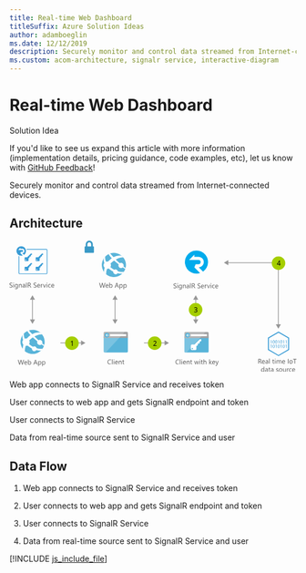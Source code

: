 ```yaml
---
title: Real-time Web Dashboard
titleSuffix: Azure Solution Ideas
author: adamboeglin
ms.date: 12/12/2019
description: Securely monitor and control data streamed from Internet-connected devices
ms.custom: acom-architecture, signalr service, interactive-diagram
---
```

# Real-time Web Dashboard

<div class="alert">
    <p class="alert-title">
        <span class="icon is-left" aria-hidden="true">
            <span class="icon docon docon-lightbulb" role="presentation"></span>
        </span>Solution Idea</p>
    <p>If you'd like to see us expand this article with more information (implementation details, pricing guidance, code examples, etc), let us know with <a href="#feedback">GitHub Feedback</a>!</p>
</div>

Securely monitor and control data streamed from Internet-connected devices.

## Architecture

<svg class="architecture-diagram" aria-labelledby="real-time-web-dashboard" height="271.56" viewbox="0 0 593.835 271.56" width="593.835" xmlns="http://www.w3.org/2000/svg">
    <g data-name="Layer 2">
        <g data-name="Layer 1">
            <g fill="#5b5b5b">
                <path d="M0 96.737v-1.353a2.6 2.6 0 00.557.369 4.528 4.528 0 00.684.277 5.447 5.447 0 00.721.174 4.027 4.027 0 00.67.062 2.623 2.623 0 001.583-.393 1.476 1.476 0 00.349-1.822 1.966 1.966 0 00-.482-.537 4.776 4.776 0 00-.728-.465q-.42-.222-.905-.468-.513-.26-.957-.526a4.127 4.127 0 01-.773-.588 2.449 2.449 0 01-.519-.728 2.489 2.489 0 01.107-2.119 2.524 2.524 0 01.773-.82 3.489 3.489 0 011.09-.479 4.991 4.991 0 011.248-.157 4.775 4.775 0 012.111.349v1.292a3.828 3.828 0 00-2.229-.6 3.684 3.684 0 00-.752.079 2.125 2.125 0 00-.67.256A1.491 1.491 0 001.4 89a1.215 1.215 0 00-.184.684 1.4 1.4 0 00.14.649 1.592 1.592 0 00.413.5 4.1 4.1 0 00.667.438q.393.212.905.465t1 .547a4.581 4.581 0 01.828.636 2.848 2.848 0 01.563.772 2.176 2.176 0 01.208.971 2.459 2.459 0 01-.283 1.227 2.33 2.33 0 01-.766.817 3.341 3.341 0 01-1.111.455 6.091 6.091 0 01-1.326.14 5.469 5.469 0 01-.574-.038q-.341-.037-.7-.109a5.683 5.683 0 01-.673-.178A2.091 2.091 0 010 96.737zM8.318 88.357a.708.708 0 01-.512-.205.692.692 0 01-.213-.52.72.72 0 01.725-.731.724.724 0 01.523.208.731.731 0 010 1.036.72.72 0 01-.523.212zm.547 8.777H7.744v-7h1.121zM17.109 96.573q0 3.855-3.691 3.855a4.959 4.959 0 01-2.27-.492v-1.121a4.665 4.665 0 002.256.656q2.584 0 2.584-2.748v-.766h-.027a2.622 2.622 0 01-2.406 1.34 2.628 2.628 0 01-2.1-.933 3.728 3.728 0 01-.8-2.505 4.356 4.356 0 01.858-2.837 2.866 2.866 0 012.349-1.053 2.28 2.28 0 012.1 1.135h.027v-.971h1.121zm-1.121-2.6v-1.036a2 2 0 00-.563-1.429 1.858 1.858 0 00-1.405-.595 1.948 1.948 0 00-1.627.755 3.374 3.374 0 00-.588 2.116 2.9 2.9 0 00.564 1.87 1.822 1.822 0 001.494.7 1.95 1.95 0 001.534-.67 2.5 2.5 0 00.591-1.715zM25.189 97.134h-1.121v-3.992q0-2.229-1.627-2.229a1.765 1.765 0 00-1.391.632 2.342 2.342 0 00-.551 1.6v3.992h-1.12v-7H20.5V91.3h.027a2.528 2.528 0 012.3-1.326 2.144 2.144 0 011.758.742 3.306 3.306 0 01.607 2.143zM32.313 97.134h-1.122V96.04h-.027a2.346 2.346 0 01-2.152 1.26 2.3 2.3 0 01-1.638-.554 1.917 1.917 0 01-.591-1.47q0-1.962 2.311-2.283l2.1-.294q0-1.784-1.441-1.784a3.444 3.444 0 00-2.283.861v-1.15a4.335 4.335 0 012.379-.656q2.467 0 2.467 2.611zm-1.121-3.541l-1.687.232a2.736 2.736 0 00-1.176.386 1.113 1.113 0 00-.4.981 1.067 1.067 0 00.365.837 1.415 1.415 0 00.975.325 1.8 1.8 0 001.377-.584 2.088 2.088 0 00.543-1.48zM35.547 97.134h-1.121V86.771h1.121zM44.994 97.134h-1.367l-1.641-2.748a6.081 6.081 0 00-.437-.653 2.518 2.518 0 00-.435-.441 1.507 1.507 0 00-.479-.25 1.971 1.971 0 00-.577-.079h-.943v4.17h-1.148v-9.8h2.926a4.175 4.175 0 011.186.161 2.651 2.651 0 01.943.489 2.272 2.272 0 01.625.817 2.708 2.708 0 01.227 1.145 2.757 2.757 0 01-.154.94 2.448 2.448 0 01-.437.762 2.661 2.661 0 01-.684.571 3.49 3.49 0 01-.9.366v.027a2.072 2.072 0 01.427.25 2.381 2.381 0 01.345.332 4.444 4.444 0 01.325.434c.106.162.227.35.358.564zm-5.879-8.764v3.555h1.559a2.366 2.366 0 00.8-.13 1.848 1.848 0 00.632-.373 1.693 1.693 0 00.418-.595 2 2 0 00.15-.79 1.536 1.536 0 00-.51-1.227 2.187 2.187 0 00-1.473-.441zM49.717 96.737v-1.353a2.633 2.633 0 00.558.369 4.487 4.487 0 00.684.277 5.424 5.424 0 00.722.174 4.018 4.018 0 00.67.062 2.622 2.622 0 001.582-.393 1.473 1.473 0 00.349-1.822 1.962 1.962 0 00-.481-.537 4.788 4.788 0 00-.729-.465q-.42-.222-.906-.468-.513-.26-.957-.526a4.143 4.143 0 01-.771-.588 2.452 2.452 0 01-.517-.728 2.475 2.475 0 01.106-2.119 2.518 2.518 0 01.773-.82 3.5 3.5 0 011.091-.479 4.977 4.977 0 011.247-.157 4.785 4.785 0 012.113.349v1.292a3.832 3.832 0 00-2.229-.6 3.669 3.669 0 00-.752.079 2.107 2.107 0 00-.67.256 1.481 1.481 0 00-.479.458 1.216 1.216 0 00-.186.684 1.4 1.4 0 00.141.649 1.6 1.6 0 00.414.5 4.088 4.088 0 00.666.438q.393.212.906.465t1 .547a4.531 4.531 0 01.826.636 2.811 2.811 0 01.564.772 2.176 2.176 0 01.209.971 2.469 2.469 0 01-.284 1.227 2.33 2.33 0 01-.766.817 3.344 3.344 0 01-1.11.455 6.1 6.1 0 01-1.326.14 5.437 5.437 0 01-.574-.038q-.343-.037-.7-.109a5.65 5.65 0 01-.674-.178 2.118 2.118 0 01-.51-.237zM63.088 93.914h-4.942a2.614 2.614 0 00.629 1.8 2.167 2.167 0 001.654.636 3.441 3.441 0 002.174-.779v1.053a4.065 4.065 0 01-2.441.67 2.957 2.957 0 01-2.33-.954 3.9 3.9 0 01-.848-2.683A3.829 3.829 0 0157.91 91a2.97 2.97 0 012.3-1.029 2.63 2.63 0 012.125.889 3.7 3.7 0 01.752 2.468zm-1.148-.95a2.277 2.277 0 00-.468-1.511 1.6 1.6 0 00-1.282-.54 1.809 1.809 0 00-1.346.567 2.571 2.571 0 00-.684 1.483zM68.434 91.269a1.37 1.37 0 00-.848-.226 1.43 1.43 0 00-1.2.677 3.129 3.129 0 00-.482 1.846v3.568h-1.121v-7H65.9v1.442h.027a2.451 2.451 0 01.732-1.152 1.665 1.665 0 011.1-.414 1.823 1.823 0 01.67.1zM75.715 90.134l-2.789 7h-1.1l-2.652-7H70.4l1.78 5.086a4.488 4.488 0 01.246.978h.027a4.687 4.687 0 01.219-.95l1.859-5.113zM77.492 88.357a.712.712 0 01-.514-.205.694.694 0 01-.211-.52.716.716 0 01.725-.731.722.722 0 01.522.208.729.729 0 010 1.036.717.717 0 01-.522.212zm.547 8.777h-1.121v-7h1.121zM85.08 96.813a3.642 3.642 0 01-1.914.485 3.169 3.169 0 01-2.417-.974 3.528 3.528 0 01-.919-2.524 3.884 3.884 0 01.99-2.779 3.469 3.469 0 012.646-1.049 3.681 3.681 0 011.627.342v1.146a2.851 2.851 0 00-1.668-.547 2.255 2.255 0 00-1.761.769 2.918 2.918 0 00-.687 2.02 2.779 2.779 0 00.646 1.941 2.227 2.227 0 001.733.711 2.81 2.81 0 001.723-.608zM92.4 93.914h-4.941a2.614 2.614 0 00.629 1.8 2.167 2.167 0 001.654.636 3.441 3.441 0 002.174-.779v1.053a4.065 4.065 0 01-2.441.67 2.957 2.957 0 01-2.33-.954 3.9 3.9 0 01-.848-2.683A3.829 3.829 0 0187.223 91a2.97 2.97 0 012.3-1.029 2.63 2.63 0 012.125.889 3.7 3.7 0 01.752 2.468zm-1.148-.95a2.277 2.277 0 00-.468-1.511 1.6 1.6 0 00-1.282-.54 1.809 1.809 0 00-1.346.567 2.571 2.571 0 00-.684 1.483z"/>
            </g>
            <g fill="#5b5b5b">
                <path d="M29.944 246.815l-2.769 9.8h-1.346l-2.017-7.164a4.485 4.485 0 01-.157-1h-.027a5.084 5.084 0 01-.178.984l-2.03 7.178h-1.333l-2.871-9.8h1.264l2.085 7.52a4.889 4.889 0 01.164.984h.034a5.8 5.8 0 01.212-.984l2.167-7.52h1.1l2.078 7.574a5.47 5.47 0 01.164.916h.027a5.465 5.465 0 01.185-.943l2-7.547zM36.541 253.4H31.6a2.618 2.618 0 00.629 1.8 2.168 2.168 0 001.654.636 3.441 3.441 0 002.174-.779v1.053a4.062 4.062 0 01-2.44.67 2.959 2.959 0 01-2.331-.954 3.9 3.9 0 01-.848-2.683 3.825 3.825 0 01.927-2.663 2.968 2.968 0 012.3-1.029 2.633 2.633 0 012.126.889 3.707 3.707 0 01.752 2.468zm-1.148-.95a2.278 2.278 0 00-.469-1.511 1.594 1.594 0 00-1.281-.54 1.809 1.809 0 00-1.347.567 2.577 2.577 0 00-.684 1.483zM39.385 255.607h-.027v1.012h-1.122v-10.364h1.121v4.594h.027a2.65 2.65 0 012.42-1.395 2.568 2.568 0 012.109.94 3.883 3.883 0 01.762 2.519 4.34 4.34 0 01-.854 2.813 2.844 2.844 0 01-2.338 1.056 2.3 2.3 0 01-2.098-1.175zm-.027-2.823v.978a2.078 2.078 0 00.564 1.473 2.011 2.011 0 003.027-.174 3.57 3.57 0 00.578-2.167 2.82 2.82 0 00-.54-1.832 1.788 1.788 0 00-1.463-.663 1.986 1.986 0 00-1.572.68 2.5 2.5 0 00-.595 1.704zM58.04 256.618h-1.271l-1.039-2.748h-4.157l-.978 2.748h-1.278l3.76-9.8h1.189zm-2.687-3.78l-1.538-4.177a4 4 0 01-.15-.656h-.027a3.755 3.755 0 01-.157.656l-1.524 4.177zM60.48 255.607h-.027v4.231h-1.121v-10.22h1.121v1.23h.027a2.65 2.65 0 012.42-1.395 2.564 2.564 0 012.112.94 3.893 3.893 0 01.759 2.519 4.34 4.34 0 01-.854 2.813 2.844 2.844 0 01-2.338 1.056 2.342 2.342 0 01-2.099-1.174zm-.027-2.823v.978a2.078 2.078 0 00.564 1.473 2.011 2.011 0 003.027-.174 3.57 3.57 0 00.578-2.167 2.82 2.82 0 00-.54-1.832 1.788 1.788 0 00-1.463-.663 1.986 1.986 0 00-1.572.68 2.5 2.5 0 00-.594 1.704zM68.711 255.607h-.027v4.231h-1.121v-10.22h1.121v1.23h.027a2.65 2.65 0 012.42-1.395 2.564 2.564 0 012.112.94 3.893 3.893 0 01.757 2.52 4.34 4.34 0 01-.854 2.813 2.844 2.844 0 01-2.338 1.056 2.342 2.342 0 01-2.097-1.175zm-.027-2.823v.978a2.078 2.078 0 00.564 1.473 2.011 2.011 0 003.027-.174 3.57 3.57 0 00.578-2.167 2.82 2.82 0 00-.54-1.832 1.788 1.788 0 00-1.463-.663 1.986 1.986 0 00-1.572.68 2.5 2.5 0 00-.594 1.704z"/>
            </g>
            <g fill="#969696">
                <path d="M46.632 120.589h1.5v44.201h-1.5z"/>
                <path d="M52.618 163.258l-5.236 9.067-5.236-9.067h10.472zM52.618 122.121l-5.236-9.067-5.236 9.067h10.472z"/>
            </g>
            <g fill="#969696">
                <path d="M217.632 120.589h1.5v44.201h-1.5z"/>
                <path d="M223.618 163.258l-5.236 9.067-5.236-9.067h10.472zM223.618 122.121l-5.236-9.067-5.236 9.067h10.472z"/>
            </g>
            <g fill="#969696">
                <path d="M384.632 120.589h1.5v44.201h-1.5z"/>
                <path d="M390.618 163.258l-5.236 9.067-5.236-9.067h10.472zM390.618 122.121l-5.236-9.067-5.236 9.067h10.472z"/>
            </g>
            <g fill="#969696">
                <path d="M557.151 174.694h-1.5V46.44h-104.37v-1.5h105.87v129.754z"/>
                <path d="M452.813 50.925l-9.066-5.235 9.066-5.236v10.471zM551.166 173.162l5.235 9.067 5.237-9.067h-10.472z"/>
            </g>
            <g fill="#969696">
                <path d="M278.281 210.94h44.201v1.5h-44.201z"/>
                <path d="M320.95 216.925l9.068-5.235-9.068-5.236v10.471z"/>
            </g>
            <g fill="#969696">
                <path d="M105.281 210.94h44.201v1.5h-44.201z"/>
                <path d="M147.95 216.925l9.068-5.235-9.068-5.236v10.471z"/>
            </g>
            <g fill="#389bd5">
                <path d="M76.011 17.5H35.092c.185.462.277.925.416 1.387h40.549a.927.927 0 01.925.925v47.206a.927.927 0 01-.925.925h-55.02a.927.927 0 01-.925-.925V32.526c-.462-.185-.925-.37-1.387-.6v35.092a2.318 2.318 0 002.312 2.312h54.974a2.318 2.318 0 002.312-2.312V19.811a2.289 2.289 0 00-2.312-2.311z"/>
                <path d="M36.433 54.072h-4.161a1.125 1.125 0 00-1.11 1.11v5.872a1.125 1.125 0 001.11 1.11h5.872a1.125 1.125 0 001.11-1.11v-5.04h.971l1.2-1.295-.092-1.711.416-.416 1.48.046.832-.786.046-1.48 1.017-1.11 1.248-.046V46.4h-2.31zm-3.052 6.843a.971.971 0 11.971-.971.948.948 0 01-.97.97zM59.366 54.072H55.2a1.125 1.125 0 00-1.11 1.11v5.872a1.125 1.125 0 001.11 1.11h5.872a1.125 1.125 0 001.11-1.11v-5.04h.971l1.2-1.295-.092-1.711.416-.416 1.48.046.832-.786.046-1.48 1.017-1.11 1.248-.046V46.4h-2.305zm-3.052 6.843a.971.971 0 11.971-.971.948.948 0 01-.971.97zM36.433 34.375h-4.161a1.125 1.125 0 00-1.11 1.11v5.872a1.125 1.125 0 001.11 1.11h5.872a1.125 1.125 0 001.11-1.11v-5.04h.971l1.2-1.295-.092-1.711.416-.416 1.48.046.832-.786.046-1.48 1.017-1.11 1.248-.046V26.7h-2.31zm-3.052 6.843a.971.971 0 11.971-.971.948.948 0 01-.97.971zM59.366 34.375H55.2a1.125 1.125 0 00-1.11 1.11v5.872a1.125 1.125 0 001.11 1.11h5.872a1.125 1.125 0 001.11-1.11v-5.04h.971l1.2-1.295-.092-1.711.416-.416 1.48.046.832-.786.046-1.48 1.017-1.11 1.248-.046V26.7h-2.305zm-3.052 6.843a.971.971 0 11.971-.971.948.948 0 01-.971.971zM23.487 23.325h2.682a1.727 1.727 0 001.9-1.9 1.9 1.9 0 00-1.9-1.9h-8.322l4.439-4.624v2.034h3.93a4.485 4.485 0 010 8.97l3.7 3.606a9.851 9.851 0 004.115-8 9.966 9.966 0 00-9.941-9.848 9.848 9.848 0 100 19.7 9.957 9.957 0 003.144-.509l-4.808-4.993z"/>
            </g>
            <path d="M62.824 229.461a24.995 24.995 0 114.656-35.03 24.9 24.9 0 01-4.656 35.03" fill="#59b4d9"/>
            <path d="M58.231 214a5.385 5.385 0 007.541 1c.123-.094.218-.208.33-.309 2.409 1.7 4.082 2.817 5.025 3.459a21.566 21.566 0 00.67-2.142c-1-.741-2.343-1.778-4.29-3.356a5.34 5.34 0 00-7.666-6.548 222.638 222.638 0 01-8.293-7.833c9.165-4.929 15.676-4.207 15.676-4.207a25.109 25.109 0 00-3.606-3.7 26.627 26.627 0 00-16.729 3.119q-3.429-3.589-6.983-7.712a23.264 23.264 0 00-3.312 1.347 53.84 53.84 0 006.754 8.565l.017.017a46.293 46.293 0 00-6.944 6.015c-.29.309-.569.62-.842.931a7.546 7.546 0 00-4.117.282 18.265 18.265 0 01-1.727-10.828 26.353 26.353 0 00-2.692 3.267 16.016 16.016 0 00.985 10.1 7.538 7.538 0 00-.005 9.153 7.743 7.743 0 00.559.645 37.87 37.87 0 00-1.46 8.761c.237.322.237.582.472.9a25.375 25.375 0 004.16 4.008 27.556 27.556 0 011.714-11.372 7.507 7.507 0 003.483-.566c.64.563 1.31 1.132 2.025 1.711a41.672 41.672 0 007.285 4.643 4.941 4.941 0 007.951 4.437 4.918 4.918 0 001.108-1.216 44.6 44.6 0 009.806 1.019c.386 0 2.177-2.436 3.2-3.946a26.373 26.373 0 01-12.3-.84 4.913 4.913 0 00-7.516-3.113 46.853 46.853 0 01-6.758-4.49q-.707-.559-1.359-1.118a7.578 7.578 0 00.318-7.55c.286-.286.567-.573.871-.857a54.887 54.887 0 016.519-5.274c-.082-.076-.156-.156-.236-.233.081.075.157.152.239.227 3.121 2.886 6.43 5.621 9.564 8.065a5.348 5.348 0 00.563 5.539z" fill="#fff"/>
            <g fill="#5b5b5b">
                <path d="M198.238 87.606l-2.769 9.8h-1.347l-2.017-7.164a4.429 4.429 0 01-.157-1h-.027a5.084 5.084 0 01-.178.984l-2.03 7.178h-1.333l-2.871-9.8h1.265l2.085 7.52a5.03 5.03 0 01.164.984h.034a5.709 5.709 0 01.212-.984l2.167-7.52h1.1l2.078 7.574a5.677 5.677 0 01.164.916h.027a5.465 5.465 0 01.185-.943l2-7.547zM204.835 94.189h-4.942a2.614 2.614 0 00.629 1.8 2.167 2.167 0 001.654.636 3.441 3.441 0 002.174-.779V96.9a4.062 4.062 0 01-2.44.67 2.957 2.957 0 01-2.331-.954 3.9 3.9 0 01-.848-2.683 3.829 3.829 0 01.926-2.663 2.971 2.971 0 012.3-1.029 2.632 2.632 0 012.126.889 3.707 3.707 0 01.752 2.468zm-1.148-.95a2.288 2.288 0 00-.468-1.511 1.6 1.6 0 00-1.282-.54 1.811 1.811 0 00-1.347.567 2.571 2.571 0 00-.684 1.483zM207.679 96.4h-.027v1.012h-1.122V87.045h1.121v4.594h.027a2.652 2.652 0 012.42-1.395 2.565 2.565 0 012.108.94 3.877 3.877 0 01.763 2.519 4.34 4.34 0 01-.854 2.813 2.847 2.847 0 01-2.338 1.056 2.3 2.3 0 01-2.098-1.172zm-.027-2.823v.978a2.085 2.085 0 00.563 1.473 2.013 2.013 0 003.029-.174 3.577 3.577 0 00.577-2.167 2.826 2.826 0 00-.54-1.832 1.788 1.788 0 00-1.463-.663 1.985 1.985 0 00-1.572.68 2.5 2.5 0 00-.595 1.702zM226.334 97.409h-1.271l-1.039-2.748h-4.156l-.978 2.748h-1.278l3.76-9.8h1.189zm-2.687-3.78l-1.538-4.177a3.9 3.9 0 01-.15-.656h-.027a3.669 3.669 0 01-.157.656l-1.524 4.177zM228.774 96.4h-.027v4.231h-1.121V90.409h1.121v1.23h.027a2.652 2.652 0 012.42-1.395 2.564 2.564 0 012.112.94 3.893 3.893 0 01.759 2.519 4.34 4.34 0 01-.854 2.813 2.847 2.847 0 01-2.338 1.056 2.342 2.342 0 01-2.099-1.172zm-.027-2.823v.978a2.085 2.085 0 00.563 1.473 2.013 2.013 0 003.029-.174 3.577 3.577 0 00.577-2.167 2.826 2.826 0 00-.54-1.832 1.788 1.788 0 00-1.463-.663 1.985 1.985 0 00-1.572.68 2.5 2.5 0 00-.594 1.702zM237 96.4h-.027v4.231h-1.121V90.409h1.121v1.23H237a2.652 2.652 0 012.42-1.395 2.564 2.564 0 012.112.94 3.893 3.893 0 01.768 2.516 4.34 4.34 0 01-.854 2.813 2.847 2.847 0 01-2.338 1.056A2.342 2.342 0 01237 96.4zm-.027-2.823v.978a2.085 2.085 0 00.563 1.473 2.013 2.013 0 003.029-.174 3.577 3.577 0 00.577-2.167 2.826 2.826 0 00-.54-1.832 1.788 1.788 0 00-1.463-.663 1.985 1.985 0 00-1.572.68 2.5 2.5 0 00-.589 1.702z"/>
            </g>
            <path d="M231.117 70.252a24.995 24.995 0 114.656-35.03 24.9 24.9 0 01-4.656 35.03" fill="#59b4d9"/>
            <path d="M226.524 54.791a5.385 5.385 0 007.541 1c.123-.094.218-.208.33-.309 2.409 1.7 4.082 2.817 5.025 3.459a21.566 21.566 0 00.67-2.142c-1-.741-2.343-1.778-4.29-3.356a5.34 5.34 0 00-7.666-6.548 222.638 222.638 0 01-8.293-7.833c9.165-4.929 15.676-4.207 15.676-4.207a25.109 25.109 0 00-3.606-3.7 26.627 26.627 0 00-16.729 3.119q-3.429-3.589-6.983-7.712a23.264 23.264 0 00-3.312 1.347 53.84 53.84 0 006.754 8.565l.017.017a46.293 46.293 0 00-6.944 6.015c-.29.309-.569.62-.842.931a7.546 7.546 0 00-4.117.282 18.265 18.265 0 01-1.724-10.832 26.353 26.353 0 00-2.692 3.267 16.016 16.016 0 00.985 10.1 7.538 7.538 0 00-.005 9.153 7.743 7.743 0 00.559.645 37.87 37.87 0 00-1.46 8.761c.237.322.237.582.472.9a25.375 25.375 0 004.16 4.008 27.556 27.556 0 011.714-11.372 7.507 7.507 0 003.483-.566c.64.563 1.31 1.132 2.025 1.711a41.672 41.672 0 007.285 4.643 4.941 4.941 0 007.951 4.437 4.918 4.918 0 001.108-1.216 44.6 44.6 0 009.806 1.019c.386 0 2.177-2.436 3.2-3.946a26.373 26.373 0 01-12.3-.84 4.913 4.913 0 00-7.516-3.113 46.853 46.853 0 01-6.758-4.49q-.707-.559-1.359-1.118a7.578 7.578 0 00.318-7.55c.286-.286.567-.573.871-.857a54.887 54.887 0 016.519-5.274c-.082-.076-.156-.156-.236-.233.081.075.157.152.239.227 3.121 2.886 6.43 5.621 9.564 8.065a5.348 5.348 0 00.56 5.543z" fill="#fff"/>
            <path d="M173.677 12.053H172.4V7.807a8.006 8.006 0 00-2-5.32c-.047-.051-.088-.108-.134-.159a7.163 7.163 0 00-10.57 0 8.006 8.006 0 00-2.132 5.478v4.248H156.3a.957.957 0 00-.958.958V24.24a.958.958 0 00.958.958h17.378a.958.958 0 00.958-.958V13.012a.958.958 0 00-.959-.959zm-4.8 0h-7.788V7.807a4.48 4.48 0 011.181-3.072 3.644 3.644 0 015.425 0 4.386 4.386 0 01.465.6 4.545 4.545 0 01.717 2.468v4.249z" fill="#3999c6"/>
            <path d="M194.881 229.56a2.007 2.007 0 002.007 2.007h45.986a2.007 2.007 0 002.007-2.007v-31.329h-50z" fill="#59b4d9"/>
            <path d="M242.874 188.933h-45.986a2.006 2.006 0 00-2.007 2.007v10.627h50V190.94a2.007 2.007 0 00-2.007-2.007" fill="#a0a1a2"/>
            <path d="M196.895 188.933a2.007 2.007 0 00-2.007 2.007v38.62a2.008 2.008 0 002.007 2.007h2.188l39.417-42.634z" fill="#fff" opacity=".2"/>
            <path fill="#fff" d="M207.738 193.712h33.671v3.942h-33.671z"/>
            <path d="M206.191 195.616a4.878 4.878 0 11-4.878-4.879 4.879 4.879 0 014.878 4.879" fill="#59b4d9"/>
            <path fill="#fff" d="M200.797 196.165l2.213 2.336h-1.201l-2.959-2.818 2.948-2.818h1.198l-2.199 2.322h5.393v.978h-5.393z"/>
            <path d="M362.034 229.647a2.007 2.007 0 002.007 2.007h45.986a2.007 2.007 0 002.007-2.007v-31.329h-50z" fill="#59b4d9"/>
            <path d="M410.027 189.02h-45.986a2.006 2.006 0 00-2.007 2.007v10.627h50v-10.627a2.007 2.007 0 00-2.007-2.007" fill="#a0a1a2"/>
            <path d="M364.048 189.02a2.007 2.007 0 00-2.007 2.007v38.62a2.008 2.008 0 002.007 2.007h2.188l39.418-42.634z" fill="#fff" opacity=".2"/>
            <path fill="#fff" d="M374.891 193.799h33.671v3.942h-33.671z"/>
            <path d="M373.344 195.7a4.878 4.878 0 11-4.878-4.879 4.879 4.879 0 014.878 4.879" fill="#59b4d9"/>
            <path fill="#fff" d="M367.95 196.252l2.213 2.336h-1.201l-2.959-2.818 2.948-2.818h1.198l-2.199 2.322h5.393v.978h-5.393z"/>
            <g fill="#5b5b5b">
                <path d="M210.119 255.519a5.749 5.749 0 01-2.707.574 4.364 4.364 0 01-3.35-1.347 4.968 4.968 0 01-1.258-3.534 5.208 5.208 0 011.414-3.8 4.8 4.8 0 013.59-1.449 5.753 5.753 0 012.311.4v1.224a4.685 4.685 0 00-2.324-.588 3.567 3.567 0 00-2.738 1.128 4.25 4.25 0 00-1.049 3.015 4.041 4.041 0 00.98 2.854 3.339 3.339 0 002.574 1.063 4.83 4.83 0 002.557-.656zM213.086 255.929h-1.121v-10.363h1.121zM215.93 247.152a.712.712 0 01-.514-.205.694.694 0 01-.211-.52.716.716 0 01.725-.731.722.722 0 01.522.208.729.729 0 010 1.036.717.717 0 01-.522.212zm.547 8.777h-1.121v-7h1.121zM224.371 252.71h-4.941a2.614 2.614 0 00.629 1.8 2.167 2.167 0 001.654.636 3.441 3.441 0 002.174-.779v1.053a4.065 4.065 0 01-2.441.67 2.957 2.957 0 01-2.33-.954 3.9 3.9 0 01-.848-2.683 3.829 3.829 0 01.926-2.663 2.97 2.97 0 012.3-1.029 2.63 2.63 0 012.125.889 3.7 3.7 0 01.752 2.468zm-1.148-.95a2.277 2.277 0 00-.468-1.511 1.6 1.6 0 00-1.282-.54 1.809 1.809 0 00-1.346.567 2.571 2.571 0 00-.684 1.483zM231.877 255.929h-1.121v-3.992q0-2.229-1.627-2.229a1.765 1.765 0 00-1.391.632 2.342 2.342 0 00-.551 1.6v3.992h-1.121v-7h1.121v1.162h.027a2.528 2.528 0 012.3-1.326 2.144 2.144 0 011.758.742 3.306 3.306 0 01.607 2.143zM237.236 255.861a2.155 2.155 0 01-1.045.219q-1.84 0-1.84-2.051v-4.143h-1.2v-.957h1.2v-1.709l1.121-.362v2.071h1.764v.957h-1.764v3.944a1.631 1.631 0 00.24 1 .954.954 0 00.793.3 1.177 1.177 0 00.73-.232z"/>
            </g>
            <g fill="#5b5b5b">
                <path d="M350.809 255.519a5.749 5.749 0 01-2.707.574 4.365 4.365 0 01-3.35-1.347 4.972 4.972 0 01-1.258-3.534 5.209 5.209 0 011.416-3.8 4.8 4.8 0 013.588-1.449 5.75 5.75 0 012.311.4v1.224a4.682 4.682 0 00-2.324-.588 3.566 3.566 0 00-2.737 1.128 4.247 4.247 0 00-1.05 3.015 4.042 4.042 0 00.981 2.854 3.337 3.337 0 002.573 1.063 4.828 4.828 0 002.557-.656zM353.775 255.929h-1.121v-10.363h1.121zM356.619 247.152a.708.708 0 01-.512-.205.692.692 0 01-.213-.52.72.72 0 01.725-.731.724.724 0 01.523.208.731.731 0 010 1.036.72.72 0 01-.523.212zm.547 8.777h-1.121v-7h1.121zM365.063 252.71h-4.943a2.623 2.623 0 00.629 1.8 2.17 2.17 0 001.654.636 3.437 3.437 0 002.174-.779v1.053a4.059 4.059 0 01-2.439.67 2.961 2.961 0 01-2.332-.954 3.907 3.907 0 01-.848-2.683 3.825 3.825 0 01.927-2.663 2.968 2.968 0 012.3-1.029 2.635 2.635 0 012.127.889 3.707 3.707 0 01.752 2.468zm-1.148-.95a2.283 2.283 0 00-.469-1.511 1.6 1.6 0 00-1.281-.54 1.811 1.811 0 00-1.348.567 2.577 2.577 0 00-.684 1.483zM372.568 255.929h-1.121v-3.992q0-2.229-1.627-2.229a1.765 1.765 0 00-1.392.632 2.342 2.342 0 00-.55 1.6v3.992h-1.121v-7h1.121v1.162h.027a2.525 2.525 0 012.3-1.326 2.139 2.139 0 011.756.742 3.3 3.3 0 01.609 2.143zM377.928 255.861a2.163 2.163 0 01-1.047.219q-1.838 0-1.838-2.051v-4.143h-1.2v-.957h1.2v-1.709l1.121-.362v2.071h1.764v.957h-1.764v3.944a1.639 1.639 0 00.238 1 .955.955 0 00.793.3 1.181 1.181 0 00.732-.232zM392.078 248.929l-2.1 7h-1.162l-1.441-5.011a3.217 3.217 0 01-.109-.649h-.027a3.078 3.078 0 01-.145.636l-1.564 5.024h-1.121l-2.119-7h1.176l1.449 5.264a3.247 3.247 0 01.1.629h.055a2.942 2.942 0 01.123-.643l1.613-5.25h1.025l1.449 5.277a3.812 3.812 0 01.1.629h.055a2.96 2.96 0 01.117-.629l1.422-5.277zM393.951 247.152a.712.712 0 01-.514-.205.694.694 0 01-.211-.52.716.716 0 01.725-.731.722.722 0 01.522.208.729.729 0 010 1.036.717.717 0 01-.522.212zm.547 8.777h-1.121v-7h1.123zM400.014 255.861a2.155 2.155 0 01-1.045.219q-1.84 0-1.84-2.051v-4.143h-1.2v-.957h1.2v-1.709l1.121-.362v2.071h1.764v.957h-1.764v3.944a1.631 1.631 0 00.24 1 .954.954 0 00.793.3 1.177 1.177 0 00.73-.232zM407.322 255.929H406.2V251.9q0-2.188-1.627-2.187a1.773 1.773 0 00-1.381.632 2.355 2.355 0 00-.561 1.624v3.965h-1.121v-10.368h1.121v4.525h.027a2.544 2.544 0 012.3-1.326q2.364 0 2.365 2.851zM419.08 255.929h-1.572l-3.09-3.363h-.027v3.363h-1.121v-10.363h1.121v6.569h.027l2.939-3.206h1.469l-3.246 3.377zM425.574 252.71h-4.943a2.623 2.623 0 00.629 1.8 2.17 2.17 0 001.654.636 3.437 3.437 0 002.174-.779v1.053a4.059 4.059 0 01-2.439.67 2.961 2.961 0 01-2.332-.954 3.907 3.907 0 01-.848-2.683 3.825 3.825 0 01.927-2.663 2.968 2.968 0 012.3-1.029 2.635 2.635 0 012.127.889 3.707 3.707 0 01.752 2.468zm-1.148-.95a2.283 2.283 0 00-.469-1.511 1.6 1.6 0 00-1.281-.54 1.811 1.811 0 00-1.348.567 2.577 2.577 0 00-.684 1.483zM432.84 248.929l-3.219 8.121q-.861 2.174-2.42 2.174a2.578 2.578 0 01-.732-.089v-1a2.083 2.083 0 00.664.123 1.375 1.375 0 001.271-1.012l.561-1.326-2.734-6.986h1.244l1.893 5.387q.035.1.145.533h.041q.034-.164.137-.52l1.988-5.4z"/>
            </g>
            <g fill="#5b5b5b">
                <path d="M522.133 254.6h-1.367l-1.641-2.748a6.081 6.081 0 00-.437-.653 2.515 2.515 0 00-.434-.441 1.517 1.517 0 00-.479-.25 1.983 1.983 0 00-.578-.079h-.943v4.17h-1.148v-9.8h2.926a4.17 4.17 0 011.186.161 2.635 2.635 0 01.943.489 2.263 2.263 0 01.626.817 2.983 2.983 0 01.071 2.085 2.429 2.429 0 01-.437.762 2.628 2.628 0 01-.684.571 3.476 3.476 0 01-.9.366v.027a2.08 2.08 0 01.428.25 2.381 2.381 0 01.345.332 4.444 4.444 0 01.325.434c.106.162.227.35.358.564zm-5.879-8.764v3.555h1.559a2.372 2.372 0 00.8-.13 1.848 1.848 0 00.632-.373 1.691 1.691 0 00.417-.595 2 2 0 00.15-.79 1.536 1.536 0 00-.51-1.227 2.185 2.185 0 00-1.473-.441zM528.565 251.376h-4.942a2.614 2.614 0 00.629 1.8 2.167 2.167 0 001.654.636 3.441 3.441 0 002.174-.779v1.053a4.062 4.062 0 01-2.44.67 2.957 2.957 0 01-2.331-.954 3.9 3.9 0 01-.848-2.683 3.829 3.829 0 01.926-2.663 2.971 2.971 0 012.3-1.029 2.632 2.632 0 012.126.889 3.707 3.707 0 01.752 2.468zm-1.148-.95a2.288 2.288 0 00-.468-1.511 1.6 1.6 0 00-1.282-.54 1.811 1.811 0 00-1.347.567 2.571 2.571 0 00-.684 1.483zM535.271 254.6h-1.121v-1.1h-.027a2.348 2.348 0 01-2.153 1.258 2.3 2.3 0 01-1.638-.554 1.92 1.92 0 01-.591-1.47q0-1.962 2.311-2.283l2.1-.294q0-1.784-1.442-1.784a3.446 3.446 0 00-2.283.861v-1.148a4.34 4.34 0 012.379-.656q2.468 0 2.468 2.611zm-1.121-3.541l-1.688.232a2.741 2.741 0 00-1.176.386 1.113 1.113 0 00-.4.981 1.068 1.068 0 00.366.837 1.412 1.412 0 00.974.325 1.8 1.8 0 001.378-.584 2.092 2.092 0 00.543-1.48zM538.5 254.6h-1.121v-10.368h1.121zM547.856 254.527a2.161 2.161 0 01-1.046.219q-1.84 0-1.839-2.051v-4.143h-1.2v-.952h1.2v-1.709l1.121-.362v2.071h1.764v.957h-1.764v3.943a1.631 1.631 0 00.239 1 .954.954 0 00.793.3 1.18 1.18 0 00.731-.232zM549.928 245.818a.71.71 0 01-.513-.205.691.691 0 01-.212-.52.718.718 0 01.725-.731.726.726 0 01.523.208.731.731 0 010 1.036.721.721 0 01-.523.212zm.547 8.777h-1.121v-7h1.121zM562.684 254.6h-1.121v-4.02a3.023 3.023 0 00-.359-1.682 1.359 1.359 0 00-1.206-.52 1.492 1.492 0 00-1.22.656 2.5 2.5 0 00-.5 1.572v3.994h-1.121v-4.16q0-2.065-1.593-2.064a1.474 1.474 0 00-1.217.619 2.556 2.556 0 00-.479 1.61v3.995h-1.121v-7h1.121v1.1h.027a2.377 2.377 0 012.174-1.271 2.022 2.022 0 011.982 1.449 2.5 2.5 0 012.324-1.449q2.31 0 2.311 2.851zM570.429 251.376h-4.942a2.614 2.614 0 00.629 1.8 2.167 2.167 0 001.654.636 3.441 3.441 0 002.174-.779v1.053a4.062 4.062 0 01-2.44.67 2.957 2.957 0 01-2.331-.954 3.9 3.9 0 01-.848-2.683 3.829 3.829 0 01.926-2.663 2.971 2.971 0 012.3-1.029 2.632 2.632 0 012.126.889 3.707 3.707 0 01.752 2.468zm-1.148-.95a2.288 2.288 0 00-.468-1.511 1.6 1.6 0 00-1.282-.54 1.811 1.811 0 00-1.347.567 2.571 2.571 0 00-.684 1.483zM577.258 254.6h-1.148v-9.8h1.148zM582.61 254.76a3.246 3.246 0 01-2.478-.981 3.631 3.631 0 01-.927-2.6 3.785 3.785 0 01.964-2.755 3.466 3.466 0 012.6-.991 3.141 3.141 0 012.444.964 3.825 3.825 0 01.878 2.673 3.762 3.762 0 01-.946 2.683 3.319 3.319 0 01-2.535 1.007zm.082-6.385a2.133 2.133 0 00-1.709.735 3.02 3.02 0 00-.629 2.027 2.854 2.854 0 00.636 1.962 2.161 2.161 0 001.7.718 2.048 2.048 0 001.671-.7 3.05 3.05 0 00.585-2 3.1 3.1 0 00-.585-2.023 2.038 2.038 0 00-1.669-.719zM593.835 245.832H591v8.768h-1.148v-8.764h-2.823v-1.039h6.8zM527.178 271.4h-1.121v-1.189h-.027a2.589 2.589 0 01-2.406 1.354 2.617 2.617 0 01-2.109-.94 3.861 3.861 0 01-.789-2.56 4.191 4.191 0 01.875-2.782 2.885 2.885 0 012.331-1.046 2.244 2.244 0 012.1 1.135h.027v-4.334h1.121zm-1.121-3.165V267.2a2.006 2.006 0 00-.561-1.436 1.88 1.88 0 00-1.422-.588 1.935 1.935 0 00-1.613.752 3.291 3.291 0 00-.588 2.078 2.958 2.958 0 00.564 1.911 1.84 1.84 0 001.514.7 1.918 1.918 0 001.521-.677 2.526 2.526 0 00.585-1.709zM534.458 271.4h-1.121v-1.1h-.027a2.348 2.348 0 01-2.153 1.258 2.3 2.3 0 01-1.637-.554 1.917 1.917 0 01-.592-1.47q0-1.962 2.311-2.283l2.1-.294q0-1.784-1.442-1.784a3.444 3.444 0 00-2.283.861v-1.148a4.335 4.335 0 012.379-.656q2.467 0 2.468 2.611zm-1.121-3.541l-1.688.232a2.736 2.736 0 00-1.176.386 1.113 1.113 0 00-.4.981 1.07 1.07 0 00.365.837 1.415 1.415 0 00.975.325 1.8 1.8 0 001.377-.584 2.084 2.084 0 00.544-1.48zM539.817 271.327a2.161 2.161 0 01-1.046.219q-1.84 0-1.839-2.051v-4.143h-1.2v-.952h1.2v-1.709l1.121-.362v2.071h1.764v.957h-1.764v3.943a1.631 1.631 0 00.239 1 .954.954 0 00.793.3 1.18 1.18 0 00.731-.232zM546.325 271.4H545.2v-1.1h-.027a2.348 2.348 0 01-2.153 1.258 2.3 2.3 0 01-1.637-.554 1.917 1.917 0 01-.592-1.47q0-1.962 2.311-2.283l2.1-.294q0-1.784-1.442-1.784a3.444 3.444 0 00-2.283.861v-1.148a4.335 4.335 0 012.379-.656q2.467 0 2.468 2.611zm-1.121-3.541l-1.688.232a2.736 2.736 0 00-1.176.386 1.113 1.113 0 00-.4.981 1.07 1.07 0 00.365.837 1.415 1.415 0 00.975.325 1.8 1.8 0 001.377-.584 2.084 2.084 0 00.544-1.48zM551.849 271.143v-1.2a3.316 3.316 0 002.017.677q1.477 0 1.477-.984a.849.849 0 00-.127-.475 1.24 1.24 0 00-.342-.345 2.583 2.583 0 00-.506-.27c-.193-.08-.4-.163-.625-.25a7.912 7.912 0 01-.816-.373 2.44 2.44 0 01-.588-.424 1.552 1.552 0 01-.355-.537 1.892 1.892 0 01-.12-.7 1.673 1.673 0 01.226-.872 2 2 0 01.6-.636 2.8 2.8 0 01.857-.386 3.821 3.821 0 011-.13 4.018 4.018 0 011.627.314v1.135a3.169 3.169 0 00-1.777-.506 2.072 2.072 0 00-.567.072 1.38 1.38 0 00-.434.2.935.935 0 00-.281.311.825.825 0 00-.1.4.967.967 0 00.1.458 1.01 1.01 0 00.291.328 2.2 2.2 0 00.465.26c.182.078.39.162.622.253a8.693 8.693 0 01.834.366 2.858 2.858 0 01.629.424 1.65 1.65 0 01.4.543 1.747 1.747 0 01.141.731 1.728 1.728 0 01-.229.9 1.971 1.971 0 01-.612.636 2.809 2.809 0 01-.882.376 4.358 4.358 0 01-1.046.123 3.973 3.973 0 01-1.879-.419zM561.139 271.56a3.249 3.249 0 01-2.479-.981 3.634 3.634 0 01-.926-2.6 3.785 3.785 0 01.964-2.755 3.466 3.466 0 012.6-.991 3.138 3.138 0 012.443.964 3.821 3.821 0 01.879 2.673 3.758 3.758 0 01-.947 2.683 3.316 3.316 0 01-2.534 1.007zm.082-6.385a2.132 2.132 0 00-1.709.735 3.014 3.014 0 00-.629 2.027 2.854 2.854 0 00.636 1.962 2.161 2.161 0 001.7.718 2.052 2.052 0 001.672-.7 3.061 3.061 0 00.584-2 3.114 3.114 0 00-.584-2.023 2.042 2.042 0 00-1.67-.719zM572.076 271.4h-1.121v-1.107h-.027a2.3 2.3 0 01-2.16 1.271q-2.5 0-2.5-2.98V264.4h1.114v4q0 2.215 1.7 2.215a1.717 1.717 0 001.351-.6 2.317 2.317 0 00.529-1.583V264.4h1.121zM577.989 265.53a1.372 1.372 0 00-.848-.226 1.433 1.433 0 00-1.2.677 3.136 3.136 0 00-.481 1.846v3.573h-1.121v-7h1.121v1.442h.027a2.443 2.443 0 01.731-1.152 1.668 1.668 0 011.1-.414 1.827 1.827 0 01.67.1zM583.793 271.074a3.642 3.642 0 01-1.914.485 3.167 3.167 0 01-2.416-.974 3.529 3.529 0 01-.92-2.526 3.88 3.88 0 01.991-2.779 3.466 3.466 0 012.646-1.049 3.681 3.681 0 011.627.342v1.148a2.851 2.851 0 00-1.668-.547 2.251 2.251 0 00-1.76.769 2.914 2.914 0 00-.687 2.02 2.775 2.775 0 00.646 1.941 2.224 2.224 0 001.732.711 2.81 2.81 0 001.723-.608zM591.114 268.176h-4.942a2.614 2.614 0 00.629 1.8 2.167 2.167 0 001.654.636 3.441 3.441 0 002.174-.779v1.053a4.062 4.062 0 01-2.44.67 2.957 2.957 0 01-2.331-.954 3.9 3.9 0 01-.848-2.683 3.829 3.829 0 01.926-2.663 2.971 2.971 0 012.3-1.029 2.632 2.632 0 012.126.889 3.707 3.707 0 01.752 2.468zm-1.148-.95a2.288 2.288 0 00-.468-1.511 1.6 1.6 0 00-1.282-.54 1.811 1.811 0 00-1.347.567 2.571 2.571 0 00-.684 1.483z"/>
            </g>
            <path d="M393.419 204.38l-7.53 7.53-3.189 3.19h-5.117a2.349 2.349 0 00-2.317 2.317v6.758a2.349 2.349 0 002.317 2.317h6.758a1.885 1.885 0 00.676-.1 2.146 2.146 0 001.255-.869 2.371 2.371 0 00.483-1.448V217.7h1.352l1.738-1.834-.1-2.413.579-.579 2.124.1.676-.676.483-.483v-2.125l1.448-1.545h1.745v-3.958h-3.379zm-13.9 19.79a1.339 1.339 0 01-1.158.676 1.32 1.32 0 01-1.352-1.352.87.87 0 01.1-.483 1.375 1.375 0 011.255-.869 1.32 1.32 0 011.352 1.352 2.456 2.456 0 01-.198.677z" fill="#fff"/>
            <g fill="#5b5b5b">
                <path d="M339.459 98.052V96.7a2.6 2.6 0 00.557.369 4.528 4.528 0 00.684.277 5.447 5.447 0 00.721.174 4.027 4.027 0 00.67.062 2.623 2.623 0 001.583-.393 1.476 1.476 0 00.349-1.822 1.966 1.966 0 00-.482-.537 4.776 4.776 0 00-.728-.465q-.42-.222-.905-.468-.513-.26-.957-.526a4.127 4.127 0 01-.773-.588 2.449 2.449 0 01-.516-.728 2.489 2.489 0 01.105-2.119 2.524 2.524 0 01.773-.817 3.489 3.489 0 011.09-.479 4.991 4.991 0 011.248-.157 4.775 4.775 0 012.111.349v1.292a3.828 3.828 0 00-2.229-.6 3.684 3.684 0 00-.752.079 2.125 2.125 0 00-.67.256 1.491 1.491 0 00-.479.458 1.215 1.215 0 00-.184.684 1.4 1.4 0 00.14.649 1.592 1.592 0 00.413.5 4.1 4.1 0 00.667.438q.393.212.905.465t1 .547a4.581 4.581 0 01.828.636 2.848 2.848 0 01.563.772 2.176 2.176 0 01.208.971 2.459 2.459 0 01-.283 1.227 2.33 2.33 0 01-.766.817 3.341 3.341 0 01-1.111.455 6.091 6.091 0 01-1.326.14 5.469 5.469 0 01-.574-.038q-.341-.037-.7-.109a5.683 5.683 0 01-.673-.178 2.091 2.091 0 01-.507-.241zM347.777 89.671a.708.708 0 01-.512-.205.692.692 0 01-.213-.52.72.72 0 01.725-.731.724.724 0 01.523.208.731.731 0 010 1.036.72.72 0 01-.523.212zm.547 8.777H347.2v-7h1.121zM356.568 97.888q0 3.855-3.691 3.855a4.959 4.959 0 01-2.27-.492v-1.121a4.665 4.665 0 002.256.656q2.584 0 2.584-2.748v-.766h-.027a2.832 2.832 0 01-4.508.407 3.728 3.728 0 01-.8-2.505 4.356 4.356 0 01.858-2.837 2.866 2.866 0 012.349-1.053 2.28 2.28 0 012.1 1.135h.027v-.971h1.121zm-1.121-2.6v-1.037a2 2 0 00-.563-1.429 1.858 1.858 0 00-1.405-.595 1.948 1.948 0 00-1.627.755 3.374 3.374 0 00-.588 2.116 2.9 2.9 0 00.564 1.87 1.822 1.822 0 001.494.7 1.95 1.95 0 001.534-.67 2.5 2.5 0 00.591-1.715zM364.648 98.448h-1.121v-3.992q0-2.229-1.627-2.229a1.765 1.765 0 00-1.391.632 2.342 2.342 0 00-.551 1.6v3.992h-1.121v-7h1.121v1.159h.027a2.528 2.528 0 012.3-1.326 2.144 2.144 0 011.758.742 3.306 3.306 0 01.607 2.143zM371.771 98.448h-1.121v-1.093h-.027a2.346 2.346 0 01-2.152 1.258 2.3 2.3 0 01-1.638-.554 1.917 1.917 0 01-.591-1.47q0-1.962 2.311-2.283l2.1-.294q0-1.784-1.441-1.784a3.444 3.444 0 00-2.283.861V91.94a4.335 4.335 0 012.379-.656q2.467 0 2.467 2.611zm-1.121-3.541l-1.687.232a2.736 2.736 0 00-1.176.386 1.113 1.113 0 00-.4.981 1.067 1.067 0 00.365.837 1.415 1.415 0 00.975.325 1.8 1.8 0 001.377-.584 2.088 2.088 0 00.543-1.48zM375.006 98.448h-1.121V88.085h1.121zM384.453 98.448h-1.367l-1.641-2.748a6.081 6.081 0 00-.437-.653 2.518 2.518 0 00-.435-.441 1.507 1.507 0 00-.479-.25 1.971 1.971 0 00-.577-.079h-.943v4.17h-1.148v-9.8h2.926a4.175 4.175 0 011.186.161 2.651 2.651 0 01.943.489 2.272 2.272 0 01.625.817 2.708 2.708 0 01.227 1.145 2.757 2.757 0 01-.154.94 2.448 2.448 0 01-.437.762 2.661 2.661 0 01-.684.571 3.49 3.49 0 01-.9.366v.027a2.072 2.072 0 01.427.25 2.381 2.381 0 01.345.332 4.444 4.444 0 01.325.434c.106.162.227.35.358.564zm-5.879-8.764v3.555h1.559a2.366 2.366 0 00.8-.13 1.848 1.848 0 00.632-.373 1.693 1.693 0 00.418-.595 2 2 0 00.15-.79 1.536 1.536 0 00-.51-1.227 2.187 2.187 0 00-1.473-.441zM389.176 98.052V96.7a2.633 2.633 0 00.558.369 4.487 4.487 0 00.684.277 5.424 5.424 0 00.722.174 4.018 4.018 0 00.67.062 2.622 2.622 0 001.582-.393 1.473 1.473 0 00.349-1.822 1.962 1.962 0 00-.481-.537 4.788 4.788 0 00-.729-.465q-.42-.222-.906-.468-.513-.26-.957-.526a4.143 4.143 0 01-.771-.588 2.452 2.452 0 01-.517-.728 2.475 2.475 0 01.106-2.119 2.518 2.518 0 01.771-.817 3.5 3.5 0 011.091-.479 4.977 4.977 0 011.247-.157 4.785 4.785 0 012.113.349v1.292a3.832 3.832 0 00-2.229-.6 3.669 3.669 0 00-.752.079 2.107 2.107 0 00-.67.256 1.481 1.481 0 00-.479.458 1.216 1.216 0 00-.186.684 1.4 1.4 0 00.141.649 1.6 1.6 0 00.414.5 4.088 4.088 0 00.666.438q.393.212.906.465t1 .547a4.531 4.531 0 01.826.636 2.811 2.811 0 01.564.772 2.176 2.176 0 01.209.971 2.469 2.469 0 01-.284 1.227 2.33 2.33 0 01-.766.817 3.344 3.344 0 01-1.11.455 6.1 6.1 0 01-1.326.14 5.437 5.437 0 01-.574-.038q-.343-.037-.7-.109a5.65 5.65 0 01-.674-.178 2.118 2.118 0 01-.508-.241zM402.547 95.229h-4.941a2.614 2.614 0 00.629 1.8 2.167 2.167 0 001.654.636 3.441 3.441 0 002.174-.779v1.053a4.065 4.065 0 01-2.441.67 2.957 2.957 0 01-2.33-.954 3.9 3.9 0 01-.848-2.683 3.829 3.829 0 01.926-2.663 2.97 2.97 0 012.3-1.029 2.63 2.63 0 012.125.889 3.7 3.7 0 01.752 2.468zm-1.148-.95a2.277 2.277 0 00-.468-1.511 1.6 1.6 0 00-1.282-.54 1.809 1.809 0 00-1.346.567 2.571 2.571 0 00-.684 1.483zM407.893 92.583a1.37 1.37 0 00-.848-.226 1.43 1.43 0 00-1.2.677 3.129 3.129 0 00-.482 1.846v3.568h-1.121v-7h1.121v1.442h.027a2.451 2.451 0 01.732-1.152 1.665 1.665 0 011.1-.414 1.823 1.823 0 01.67.1zM415.174 91.448l-2.789 7h-1.1l-2.652-7h1.23l1.777 5.086a4.488 4.488 0 01.246.978h.027a4.687 4.687 0 01.219-.95l1.859-5.113zM416.951 89.671a.712.712 0 01-.514-.205.694.694 0 01-.211-.52.716.716 0 01.725-.731.722.722 0 01.522.208.729.729 0 010 1.036.717.717 0 01-.522.212zm.547 8.777h-1.121v-7h1.123zM424.539 98.127a3.642 3.642 0 01-1.914.485 3.169 3.169 0 01-2.417-.974 3.528 3.528 0 01-.919-2.526 3.884 3.884 0 01.99-2.779 3.469 3.469 0 012.646-1.049 3.681 3.681 0 011.627.342v1.148a2.851 2.851 0 00-1.668-.547 2.255 2.255 0 00-1.761.769 2.918 2.918 0 00-.687 2.02 2.779 2.779 0 00.646 1.941 2.227 2.227 0 001.733.711 2.81 2.81 0 001.723-.608zM431.859 95.229h-4.941a2.614 2.614 0 00.629 1.8 2.167 2.167 0 001.654.636 3.441 3.441 0 002.174-.779v1.053a4.065 4.065 0 01-2.441.67 2.957 2.957 0 01-2.33-.954 3.9 3.9 0 01-.848-2.683 3.829 3.829 0 01.926-2.663 2.97 2.97 0 012.3-1.029 2.63 2.63 0 012.125.889 3.7 3.7 0 01.752 2.468zm-1.148-.95a2.277 2.277 0 00-.468-1.511 1.6 1.6 0 00-1.282-.54 1.809 1.809 0 00-1.346.567 2.571 2.571 0 00-.684 1.483z"/>
            </g>
            <path d="M382.476 55.378l2.688-6.54h6.036a4.36 4.36 0 000-8.719h-19.623l10.9-10.9v4.36h8.723a10.868 10.868 0 01.509 21.726l8.865 8.865a23.961 23.961 0 10-13.66 4.287 23.1 23.1 0 007.484-1.235z" fill="#00abec"/>
            <g>
                <a class="architecture-tooltip-trigger" href="#">
                    <circle cx="129.094" cy="212.347" fill="#a5ce00" r="14"/>
                    <text font-family="SegoeUI, Segoe UI" font-size="14" transform="translate(125.511 217.4)">
                        1
                    </text>
                </a>
                <a class="architecture-tooltip-trigger" href="#">
                    <circle cx="300.427" cy="212.347" fill="#a5ce00" r="14"/>
                    <text font-family="SegoeUI, Segoe UI" font-size="14" transform="translate(296.844 217.4)">
                        2
                    </text>
                </a>
                <a class="architecture-tooltip-trigger" href="#">
                    <circle cx="385.094" cy="143.014" fill="#a5ce00" r="14"/>
                    <text font-family="SegoeUI, Segoe UI" font-size="14" transform="translate(381.511 148.067)">
                        3
                    </text>
                </a>
                <a class="architecture-tooltip-trigger" href="#">
                    <circle cx="556.761" cy="46.68" fill="#a5ce00" r="14"/>
                    <text font-family="SegoeUI, Segoe UI" font-size="14" transform="translate(553.178 51.734)">
                        4
                    </text>
                </a>
            </g>
            <g fill="#389bd5">
                <path d="M556.771 239.015l-21.929-12.66v-25.322l21.929-12.66 21.929 12.66v25.321zM536.843 225.2l19.929 11.506L576.7 225.2v-23.012l-19.929-11.506-19.929 11.506z"/>
                <path d="M541.507 207.207h-.02l-1.138.614-.171-.674 1.43-.765h.754v6.544h-.856zM549.1 209.583c0 2.225-.825 3.453-2.275 3.453-1.279 0-2.144-1.2-2.165-3.362 0-2.195.946-3.4 2.275-3.4 1.381-.003 2.165 1.226 2.165 3.309zm-3.554.1c0 1.7.523 2.668 1.329 2.668.906 0 1.339-1.057 1.339-2.728 0-1.611-.412-2.668-1.329-2.668-.774.001-1.338.945-1.338 2.729zM554.268 209.583c0 2.225-.825 3.453-2.275 3.453-1.279 0-2.144-1.2-2.165-3.362 0-2.195.946-3.4 2.275-3.4 1.38-.003 2.165 1.226 2.165 3.309zm-3.554.1c0 1.7.523 2.668 1.329 2.668.906 0 1.339-1.057 1.339-2.728 0-1.611-.412-2.668-1.329-2.668-.775.001-1.339.945-1.339 2.729zM557.008 207.207h-.02l-1.138.614-.171-.674 1.43-.765h.754v6.544h-.856zM564.6 209.583c0 2.225-.825 3.453-2.275 3.453-1.279 0-2.144-1.2-2.165-3.362 0-2.195.946-3.4 2.275-3.4 1.382-.003 2.165 1.226 2.165 3.309zm-3.554.1c0 1.7.523 2.668 1.329 2.668.906 0 1.339-1.057 1.339-2.728 0-1.611-.412-2.668-1.329-2.668-.773.001-1.337.945-1.337 2.729zM567.342 207.207h-.02l-1.138.614-.171-.674 1.43-.765h.754v6.544h-.856zM572.509 207.207h-.02l-1.138.614-.171-.674 1.43-.765h.754v6.544h-.856zM541.507 216.272h-.02l-1.138.614-.171-.674 1.43-.765h.754v6.544h-.856zM549.1 218.648c0 2.225-.825 3.453-2.275 3.453-1.279 0-2.144-1.2-2.165-3.362 0-2.195.946-3.4 2.275-3.4 1.381-.003 2.165 1.225 2.165 3.309zm-3.554.1c0 1.7.523 2.668 1.329 2.668.906 0 1.339-1.057 1.339-2.728 0-1.611-.412-2.668-1.329-2.668-.774.001-1.338.947-1.338 2.729zM551.841 216.272h-.02l-1.138.614-.171-.674 1.43-.765h.754v6.544h-.856zM559.435 218.648c0 2.225-.825 3.453-2.275 3.453-1.279 0-2.144-1.2-2.165-3.362 0-2.195.946-3.4 2.275-3.4 1.38-.003 2.165 1.225 2.165 3.309zm-3.554.1c0 1.7.523 2.668 1.329 2.668.906 0 1.339-1.057 1.339-2.728 0-1.611-.412-2.668-1.329-2.668-.775.001-1.339.947-1.339 2.729zM562.175 216.272h-.02l-1.138.614-.171-.674 1.43-.765h.754v6.544h-.856zM569.769 218.648c0 2.225-.825 3.453-2.275 3.453-1.279 0-2.144-1.2-2.165-3.362 0-2.195.946-3.4 2.275-3.4 1.38-.003 2.165 1.225 2.165 3.309zm-3.554.1c0 1.7.523 2.668 1.329 2.668.906 0 1.339-1.057 1.339-2.728 0-1.611-.412-2.668-1.329-2.668-.775.001-1.339.947-1.339 2.729zM572.509 216.272h-.02l-1.138.614-.171-.674 1.43-.765h.754v6.544h-.856z"/>
            </g>
        </g>
    </g>
</svg>

<div class="architecture-tooltip-content" id="architecture-tooltip-1">
<p>Web app connects to SignalR Service and receives token</p>
</div>
<div class="architecture-tooltip-content" id="architecture-tooltip-2">
<p>User connects to web app and gets SignalR endpoint and token</p>
</div>
<div class="architecture-tooltip-content" id="architecture-tooltip-3">
<p>User connects to SignalR Service</p>
</div>
<div class="architecture-tooltip-content" id="architecture-tooltip-4">
<p>Data from real-time source sent to SignalR Service and user</p>
</div>

## Data Flow
1. Web app connects to SignalR Service and receives token

1. User connects to web app and gets SignalR endpoint and token

1. User connects to SignalR Service

1. Data from real-time source sent to SignalR Service and user

[!INCLUDE [js_include_file](../../_js/index.md)]

